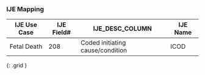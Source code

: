 ### IJE Mapping
| **IJE Use Case**| **IJE Field#** |  **IJE_DESC_COLUMN**   |  **IJE Name**  |
| :---------: | --------------- | ------------ | ------------ |
| Fetal Death| 208 | Coded initiating cause/condition | ICOD|
{: .grid }

